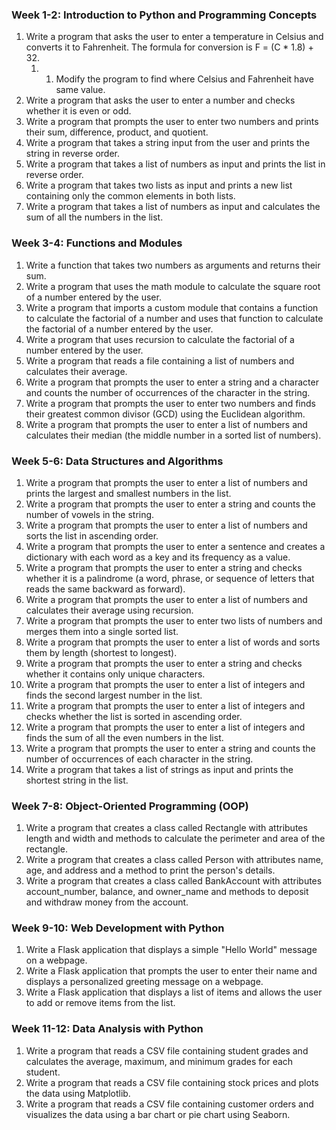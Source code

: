 
### Week 1-2: Introduction to Python and Programming Concepts
1. Write a program that asks the user to enter a temperature in Celsius and converts it to Fahrenheit. The formula for conversion is F = (C * 1.8) + 32.
	1. 1. Modify the program to find where Celsius and Fahrenheit have same value.
2. Write a program that asks the user to enter a number and checks whether it is even or odd.
3. Write a program that prompts the user to enter two numbers and prints their sum, difference, product, and quotient.
4. Write a program that takes a string input from the user and prints the string in reverse order.
5. Write a program that takes a list of numbers as input and prints the list in reverse order.
6. Write a program that takes two lists as input and prints a new list containing only the common elements in both lists.
7. Write a program that takes a list of numbers as input and calculates the sum of all the numbers in the list.

### Week 3-4: Functions and Modules
1. Write a function that takes two numbers as arguments and returns their sum.
2. Write a program that uses the math module to calculate the square root of a number entered by the user.
3. Write a program that imports a custom module that contains a function to calculate the factorial of a number and uses that function to calculate the factorial of a number entered by the user.    
4. Write a program that uses recursion to calculate the factorial of a number entered by the user.
5. Write a program that reads a file containing a list of numbers and calculates their average.
6. Write a program that prompts the user to enter a string and a character and counts the number of occurrences of the character in the string.
7. Write a program that prompts the user to enter two numbers and finds their greatest common divisor (GCD) using the Euclidean algorithm.
8. Write a program that prompts the user to enter a list of numbers and calculates their median (the middle number in a sorted list of numbers).

### Week 5-6: Data Structures and Algorithms
1. Write a program that prompts the user to enter a list of numbers and prints the largest and smallest numbers in the list.
2. Write a program that prompts the user to enter a string and counts the number of vowels in the string.
3. Write a program that prompts the user to enter a list of numbers and sorts the list in ascending order.
4. Write a program that prompts the user to enter a sentence and creates a dictionary with each word as a key and its frequency as a value.
5. Write a program that prompts the user to enter a string and checks whether it is a palindrome (a word, phrase, or sequence of letters that reads the same backward as forward).
6. Write a program that prompts the user to enter a list of numbers and calculates their average using recursion.
7. Write a program that prompts the user to enter two lists of numbers and merges them into a single sorted list.
8. Write a program that prompts the user to enter a list of words and sorts them by length (shortest to longest).
9. Write a program that prompts the user to enter a string and checks whether it contains only unique characters.
10. Write a program that prompts the user to enter a list of integers and finds the second largest number in the list.
11. Write a program that prompts the user to enter a list of integers and checks whether the list is sorted in ascending order.
12. Write a program that prompts the user to enter a list of integers and finds the sum of all the even numbers in the list.
13. Write a program that prompts the user to enter a string and counts the number of occurrences of each character in the string.
14. Write a program that takes a list of strings as input and prints the shortest string in the list.


### Week 7-8: Object-Oriented Programming (OOP)
1. Write a program that creates a class called Rectangle with attributes length and width and methods to calculate the perimeter and area of the rectangle.
2. Write a program that creates a class called Person with attributes name, age, and address and a method to print the person's details.
3. Write a program that creates a class called BankAccount with attributes account_number, balance, and owner_name and methods to deposit and withdraw money from the account.

### Week 9-10: Web Development with Python
1. Write a Flask application that displays a simple "Hello World" message on a webpage.
2. Write a Flask application that prompts the user to enter their name and displays a personalized greeting message on a webpage.
3. Write a Flask application that displays a list of items and allows the user to add or remove items from the list.

### Week 11-12: Data Analysis with Python

1. Write a program that reads a CSV file containing student grades and calculates the average, maximum, and minimum grades for each student.
2. Write a program that reads a CSV file containing stock prices and plots the data using Matplotlib.
3. Write a program that reads a CSV file containing customer orders and visualizes the data using a bar chart or pie chart using Seaborn.
